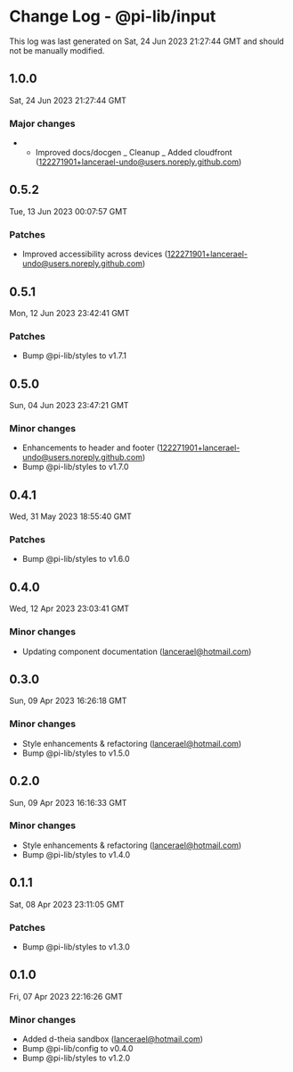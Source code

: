 # Change Log - @pi-lib/input

This log was last generated on Sat, 24 Jun 2023 21:27:44 GMT and should not be manually modified.

<!-- Start content -->

## 1.0.0

Sat, 24 Jun 2023 21:27:44 GMT

### Major changes

- - Improved docs/docgen _ Cleanup _ Added cloudfront (122271901+lancerael-undo@users.noreply.github.com)

## 0.5.2

Tue, 13 Jun 2023 00:07:57 GMT

### Patches

- Improved accessibility across devices (122271901+lancerael-undo@users.noreply.github.com)

## 0.5.1

Mon, 12 Jun 2023 23:42:41 GMT

### Patches

- Bump @pi-lib/styles to v1.7.1

## 0.5.0

Sun, 04 Jun 2023 23:47:21 GMT

### Minor changes

- Enhancements to header and footer (122271901+lancerael-undo@users.noreply.github.com)
- Bump @pi-lib/styles to v1.7.0

## 0.4.1

Wed, 31 May 2023 18:55:40 GMT

### Patches

- Bump @pi-lib/styles to v1.6.0

## 0.4.0

Wed, 12 Apr 2023 23:03:41 GMT

### Minor changes

- Updating component documentation (lancerael@hotmail.com)

## 0.3.0

Sun, 09 Apr 2023 16:26:18 GMT

### Minor changes

- Style enhancements & refactoring (lancerael@hotmail.com)
- Bump @pi-lib/styles to v1.5.0

## 0.2.0

Sun, 09 Apr 2023 16:16:33 GMT

### Minor changes

- Style enhancements & refactoring (lancerael@hotmail.com)
- Bump @pi-lib/styles to v1.4.0

## 0.1.1

Sat, 08 Apr 2023 23:11:05 GMT

### Patches

- Bump @pi-lib/styles to v1.3.0

## 0.1.0

Fri, 07 Apr 2023 22:16:26 GMT

### Minor changes

- Added d-theia sandbox (lancerael@hotmail.com)
- Bump @pi-lib/config to v0.4.0
- Bump @pi-lib/styles to v1.2.0
